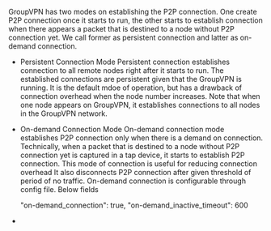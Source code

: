 
GroupVPN has two modes on establishing the P2P connection. One create P2P connection once it starts to run, the other starts to establish connection when there appears a packet that is destined to a node without P2P connection yet. We call former as persistent connection and latter as on-demand connection. 

- Persistent Connection Mode
 Persistent connection establishes connection to all remote nodes right after it starts to run. The established connections are persistent given that the GroupVPN is running. It is the default mdoe of operation, but has a drawback of connection overhead when the node number increases. Note that when one node appears on GroupVPN, it establishes connections to all nodes in the GroupVPN network. 

- On-demand Connection Mode
 On-demand connection mode establishes P2P connection only when there is a demand on connection. Technically, when a packet that is destined to a node without P2P connection yet is captured in a tap device, it starts to establish P2P connection. This mode of connection is useful for reducing connection overhead 
 It also disconnects P2P connection after given threshold of period of no traffic. 
 On-demand connection is configurable through config file. Below fields 

   "on-demand_connection": true,
   "on-demand_inactive_timeout": 600
 




- 